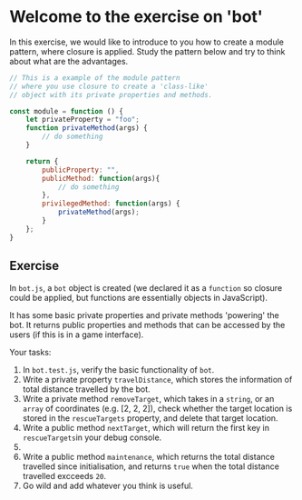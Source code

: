 # Welcome to the exercise on 'bot'

In this exercise, we would like to introduce to you how to create a module pattern, where closure is applied.
Study the pattern below and try to think about what are the advantages.

```javascript
// This is a example of the module pattern
// where you use closure to create a 'class-like'
// object with its private properties and methods.

const module = function () {
    let privateProperty = "foo";
    function privateMethod(args) {
        // do something
    }

    return {
        publicProperty: "",
        publicMethod: function(args){
            // do something
        },
        privilegedMethod: function(args) {
            privateMethod(args);
        }
    };
}
```

## Exercise

In `bot.js`, a `bot` object is created (we declared it as a `function` so closure could be applied, but functions are essentially objects in JavaScript). 

It has some basic private properties and private methods 'powering' the bot.
It returns public properties and methods that can be accessed by the users (if this is in a game interface). 

Your tasks:
1. In `bot.test.js`, verify the basic functionality of `bot`.
2. Write a private property `travelDistance`, which stores the information of total distance travelled by the bot.
3. Write a private method `removeTarget`, which takes in a `string`, or an `array` of coordinates (e.g. [2, 2, 2]), check whether the target location is stored in the `rescueTargets` property, and delete that target location.
4. Write a public method `nextTarget`, which will return the first key in `rescueTargets`in your debug console.
5. 
6. Write a public method `maintenance`, which returns the total distance travelled since initialisation, and returns `true` when the total distance travelled excceeds `20`.
7. Go wild and add whatever you think is useful.